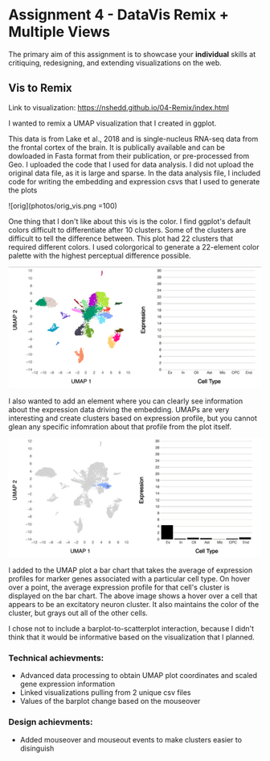 Assignment 4 - DataVis Remix + Multiple Views
===

The primary aim of this assignment is to showcase your **individual** skills at critiquing, redesigning, and extending visualizations on the web.

## Vis to Remix

Link to visualization:
https://nshedd.github.io/04-Remix/index.html

I wanted to remix a UMAP visualization that I created in ggplot.

This data is from Lake et al., 2018 and is single-nucleus RNA-seq data from the frontal cortex of the brain. It is publically available and can be dowloaded in Fasta format from their publication, or pre-processed from Geo.
I uploaded the code that I used for data analysis. I did not upload the original data file, as it is large and sparse. In the data analysis file, I included code for writing the embedding and expression csvs that I used to generate the plots

![orig](photos/orig_vis.png =100)

One thing that I don't like about this vis is the color. I find ggplot's default colors difficult to differentiate after 10 clusters. Some of the clusters are difficult to tell the difference between. This plot had 22 clusters that required different colors. I used colorgorical to generate a 22-element color palette with the highest perceptual difference possible.

![plot1](photos/nohover.png)

I also wanted to add an element where you can clearly see information about the expression data driving the embedding. UMAPs are very interesting and create clusters based on expression profile, but you cannot glean any specific infomration about that profile from the plot itself.

![plot2](photos/exhover.png)

I added to the UMAP plot a bar chart that takes the average of expression profiles for marker genes associated with a particular cell type. On hover over a point, the average expression profile for that cell's cluster is displayed on the bar chart. The above image shows a hover over a cell that appears to be an excitatory neuron cluster. It also maintains the color of the cluster, but grays out all of the other cells.

I chose not to include a barplot-to-scatterplot interaction, because I didn't think that it would be informative based on the visualization that I planned.

### Technical achievments:
  - Advanced data processing to obtain UMAP plot coordinates and scaled gene expression information
  - Linked visualizations pulling from 2 unique csv files
  - Values of the barplot change based on the mouseover

### Design achievments:
  - Added mouseover and mouseout events to make clusters easier to disinguish
